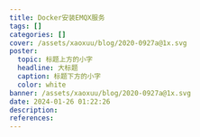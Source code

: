 ```yaml
---
title: Docker安装EMQX服务
tags: []
categories: []
cover: /assets/xaoxuu/blog/2020-0927a@1x.svg
poster:
  topic: 标题上方的小字
  headline: 大标题
  caption: 标题下方的小字
  color: white
banner: /assets/xaoxuu/blog/2020-0927a@1x.svg
date: 2024-01-26 01:22:26
description:
references:
---
```

